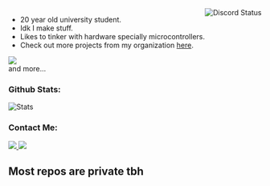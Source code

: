 <!--
About Me
-->
  <img align="right" src="https://lanyard.cnrad.dev/api/593787701409611776" alt="Discord Status">
  
  - 20 year old university student.
  - Idk I make stuff.
  - Likes to tinker with hardware specially microcontrollers.
  - Check out more projects from my organization [here](https://github.com/seiKiMo-Inc).
 
<div align="left">
 <img src="https://skillicons.dev/icons?i=c,cpp,cs,rust,js,ts,java,python,mongodb&theme=dark&perline=7"><br>
 and more...
</div>

<!--
Github Stats
-->
<h3>
  Github Stats:
</h3>
<div align="left">
 <img src="https://github-readme-stats.vercel.app/api?username=Arikatsu&count_private=true&show_icons=true&line_height=25&show_icons=true&theme=tokyonight" alt="Stats">
</div>

<!--
Contact Me
-->
<h3>
  Contact Me:
</h3>
<div align="left">
 <a href="https://discord.com/users/593787701409611776">
  <img src="https://skillicons.dev/icons?i=discord">
 </a>
 <a href="https://twitter.com/arikatsudesu">
  <img src="https://skillicons.dev/icons?i=twitter">
 </a>
</div>


<h2>Most repos are private tbh</h2>
